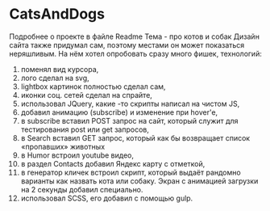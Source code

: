 # CatsAndDogs
Подробнее о проекте в файле Readme
Тема - про котов и собак
Дизайн сайта также придумал сам, поэтому местами он может показаться неряшливым.
На нём хотел опробовать сразу много фишек, технологий:
1.	поменял вид курсора,
2.	лого сделал на svg,
3.	lightbox картинок полностью сделал сам,
4.	иконки соц. сетей сделал на спрайте,
5.	использовал  JQuery, какие -то скрипты написал на чистом JS,
6.	добавил анимацию (subscribe) и изменение при hover'e,
7.	в subscribe вставил POST запрос на сайт, который служит для тестирования post или get запросов,
8.	в Search вставил GET запрос, который как бы возвращает список «пропавших» животных
9.	в Humor встроил  youtube видео,
10.	в раздел Contacts  добавил Яндекс карту с отметкой,
11.	в генератор кличек встроил скрипт, который выдаёт рандомно варианты как назвать кота или собаку. Экран с анимацией загрузки на 2 секунды добавил специально.  
12.	использовал SCSS, его добавил с помощью gulp. 
